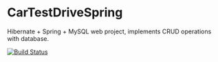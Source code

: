 ﻿# CarTestDriveSpring
 
Hibernate + Spring + MySQL web project, implements CRUD operations with database.

[![Build Status](https://travis-ci.org/artemdvn/CarTestDriveSpring.svg?branch=master)](https://travis-ci.org/artemdvn/CarTestDriveSpring)

